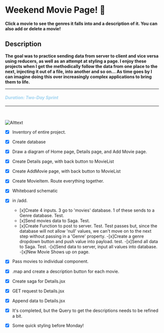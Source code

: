 

# Weekend Movie Page! 🎥 
    
<b>Click a movie to see the genres it falls into and a description of it. You can also add or delete a movie!</b> 

## Description

<b>The goal was to practice sending data from server to client and vice versa using reducers, as well as an attempt at styling a page.  I enjoy these projects when I get the methodically follow the data from one place to the next, injecting it out of a file, into another and so on... As time goes by I can imagine doing this over increasingly complex applications to bring them to life.</b>

---

#### <span style="color: #9ED2F0">_Duration: Two-Day Sprint_</span><br />

---
<br />

![Alttext](https://media3.giphy.com/media/MPI1PRc4ySVo6oEKyv/giphy.gif)



- [x] Inventory of entire project.
- [x] Create database
- [x] Draw a diagram of Home page, Details page, and Add Movie page.
- [x] Create Details page, with back button to MovieList
- [x] Create AddMovie page, with back button to MovieList
- [x] Create MovieItem. Route everything together.
- [x] Whiteboard schematic
- [x] in /add. 
    - [x]Create 4 inputs. 3 go to 'movies' database. 1 of these sends to a Genre database. Test.
    - [x]Send movies data to Saga. Test.
    - [x]Create Function to post to server. Test. Test passes but, since the database will not allow 'null' values, we can't move on to the next step without passing in a 'Genre' property.
     -[x]Create a genre dropdown button and push value into payload. test.
     -[x]Send all data to Saga. Test.
     -[x]Send data to server, input all values into database.
    -[x]New Movie Shows up on page.

- [x] Pass movies to individual component.
- [x] .map and create a description button for each movie.
- [x] Create saga for Details.jsx
- [x] GET request to Details.jsx
- [x] Append data to Details.jsx
- [x] It's completed, but the Query to get the descriptions needs to be refined a bit.
- [x] Some quick styling before Monday!



